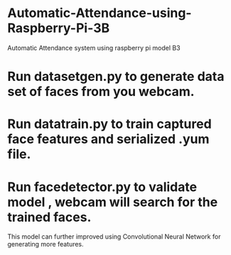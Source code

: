 # Automatic-Attendance-using-Raspberry-Pi-3B
Automatic Attendance system using raspberry pi model B3
# Run datasetgen.py to generate data set of faces from you webcam.
# Run datatrain.py to train captured face features and serialized .yum file.
# Run facedetector.py to validate model , webcam will search for the trained faces.
This model can further improved using Convolutional Neural Network for generating more features.
